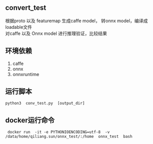 ## convert_test
根据proto 以及 featuremap 生成caffe model， 转onnx model，编译成loadable文件  
对caffe 以及 Onnx  model 进行推理验证，比较结果

## 环境依赖
1. caffe
2. onnx
3. onnxruntime

## 运行脚本

```
python3  conv_test.py  [output_dir]
```

## docker运行命令
```
 docker run  -it -e PYTHONIOENCODING=utf-8  -v /data/home/qiliang.sun/onnx_test/:/home  onnx_test  bash
```